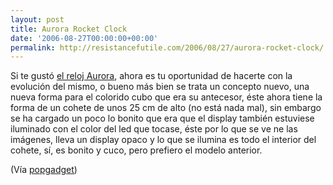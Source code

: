 ```yaml
---
layout: post
title: Aurora Rocket Clock
date: '2006-08-27T00:00:00+00:00'
permalink: http://resistancefutile.com/2006/08/27/aurora-rocket-clock/
---
```

<a href="http://www.crazyaboutgadgets.com/detail.asp?ID=587"><img style="float:right; margin:0 0 10px 10px;cursor:pointer; cursor:hand;" src="http://photos1.blogger.com/blogger/6639/1972/1600/rocket-multi.jpg" border="0" alt="" /></a>Si te gustó <a href="http://childrenatyourfeet.blogspot.com/2006/03/titititi-titititi.html">el reloj Aurora</a>, ahora es tu oportunidad de hacerte con la evolución del mismo, o bueno más bien se trata un concepto nuevo, una nueva forma para el colorido cubo que era su antecesor, éste ahora tiene la forma de un cohete de unos 25 cm de alto (no está nada  mal), sin embargo se ha cargado un poco lo bonito que era que el display también estuviese iluminado con el color del led que tocase, éste por lo que se ve ne las imágenes, lleva un display opaco y lo que se ilumina es todo el interior del cohete, sí, es bonito y cuco, pero prefiero el modelo anterior.

(Vía <a href="http://www.popgadget.net/2006/08/aurora_rocket_c.php">popgadget</a>)
